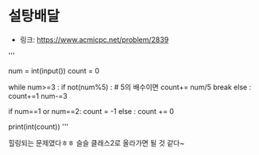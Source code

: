 # 설탕배달

- 링크: https://www.acmicpc.net/problem/2839

'''

num = int(input())
count = 0

while num>=3 :
    if not(num%5) : # 5의 배수이면
        count+= num/5
        break
    else :
        count+=1
    num-=3

if num==1 or num==2:
    count = -1
else :
    count += 0

print(int(count))
'''

힐링되는 문제였다ㅎㅎ
슬슬 클래스2로 올라가면 될 것 같다~
